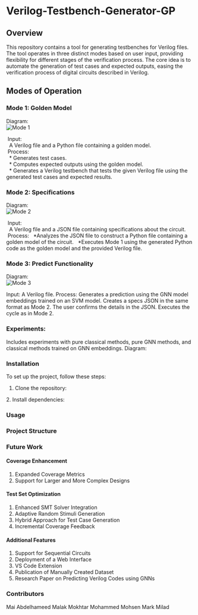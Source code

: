 # Verilog-Testbench-Generator-GP

## Overview
This repository contains a tool for generating testbenches for Verilog files. The tool operates in three distinct modes based on user input, providing flexibility for different stages of the verification process. The core idea is to automate the generation of test cases and expected outputs, easing the verification process of digital circuits described in Verilog.

## Modes of Operation
### Mode 1: Golden Model
Diagram:<br>
 ![Mode 1](https://github.com/MaiAbdelhameed/Verilog-Testbench-Generator-GP/assets/82734074/e8db7c95-050f-44bd-b7b0-80249eddda06)

&nbsp;Input: <br>
&nbsp;&nbsp;A Verilog file and a Python file containing a golden model.<br>
&nbsp;Process:<br>
&nbsp;&nbsp;* Generates test cases.<br>
&nbsp;&nbsp;* Computes expected outputs using the golden model.<br>
&nbsp;&nbsp;* Generates a Verilog testbench that tests the given Verilog file using the generated test cases and expected results.<br>


### Mode 2: Specifications<br>
Diagram:<br>
 ![Mode 2](https://github.com/MaiAbdelhameed/Verilog-Testbench-Generator-GP/assets/82734074/82b867b9-1b1e-4540-a4f3-8678ffb0089f)

&nbsp;Input:<br> 
&nbsp;&nbsp;A Verilog file and a JSON file containing specifications about the circuit.<br>
&nbsp;Process:
&nbsp;&nbsp;*Analyzes the JSON file to construct a Python file containing a golden model of the circuit.
&nbsp;&nbsp;*Executes Mode 1 using the generated Python code as the golden model and the provided Verilog file.


### Mode 3: Predict Functionality
Diagram: <br>
![Mode 3](https://github.com/MaiAbdelhameed/Verilog-Testbench-Generator-GP/assets/82734074/d795f4ce-08d6-4888-b43e-a8a2de91134a)

Input: A Verilog file.
Process:
Generates a prediction using the GNN model embeddings trained on an SVM model.
Creates a specs JSON in the same format as Mode 2.
The user confirms the details in the JSON.
Executes the cycle as in Mode 2.

### Experiments:
Includes experiments with pure classical methods, pure GNN methods, and classical methods trained on GNN embeddings.
Diagram:
 <!-- Update with correct path to the image -->


### Installation
To set up the project, follow these steps:

1. Clone the repository:
<insert code snippet>
2. Install dependencies:
<insert code snippet>

### Usage

### Project Structure

### Future Work
#### Coverage Enhancement
1. Expanded Coverage Metrics
2. Support for Larger and More Complex Designs

#### Test Set Optimization
1. Enhanced SMT Solver Integration
2. Adaptive Random Stimuli Generation
3. Hybrid Approach for Test Case Generation
4. Incremental Coverage Feedback

#### Additional Features
1. Support for Sequential Circuits
2. Deployment of a Web Interface
3. VS Code Extension
4. Publication of Manually Created Dataset
5. Research Paper on Predicting Verilog Codes using GNNs

### Contributors
Mai Abdelhameed
Malak Mokhtar
Mohammed Mohsen
Mark Milad
